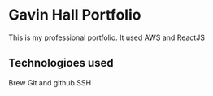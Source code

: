# Gavin Hall Portfolio

This is my professional portfolio. It used AWS and ReactJS

## Technologioes used

Brew
Git and github
SSH
